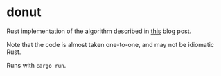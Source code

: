 # donut

Rust implementation of the algorithm described in [this](https://www.a1k0n.net/2011/07/20/donut-math.html) blog post.

Note that the code is almost taken one-to-one, and may not be idiomatic Rust.

Runs with `cargo run`.

